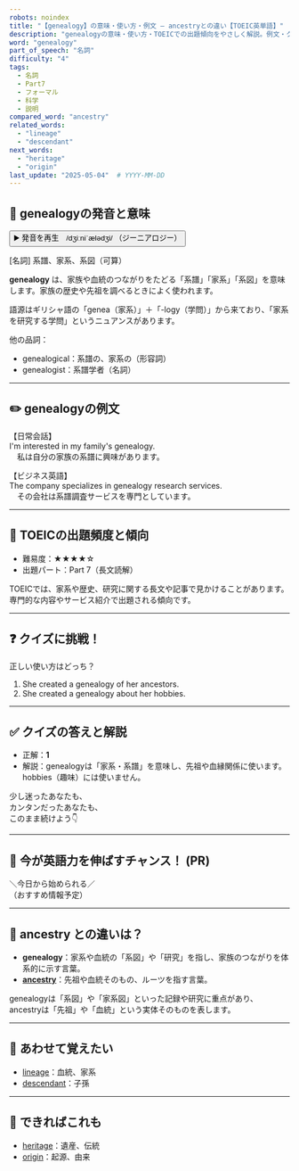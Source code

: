 ```yaml
---
robots: noindex
title: "【genealogy】の意味・使い方・例文 ― ancestryとの違い【TOEIC英単語】"
description: "genealogyの意味・使い方・TOEICでの出題傾向をやさしく解説。例文・クイズ付きでancestryとの違いもわかりやすく学べます。"
word: "genealogy"
part_of_speech: "名詞"
difficulty: "4"
tags:
  - 名詞
  - Part7
  - フォーマル
  - 科学
  - 説明
compared_word: "ancestry"
related_words:
  - "lineage"
  - "descendant"
next_words:
  - "heritage"
  - "origin"
last_update: "2025-05-04"  # YYYY-MM-DD
---
```


## 🔰 genealogyの発音と意味

<button class="play-audio" onclick="playTTS('genealogy')">
  <span class="play-audio-main">
    ▶️ 発音を再生　/dʒiːniˈælədʒi/
  </span>
  <span class="play-audio-sub">
    （ジーニアロジー）
  </span>
</button>

[名詞] 系譜、家系、系図（可算）

**genealogy** は、家族や血統のつながりをたどる「系譜」「家系」「系図」を意味します。家族の歴史や先祖を調べるときによく使われます。

語源はギリシャ語の「genea（家系）」＋「-logy（学問）」から来ており、「家系を研究する学問」というニュアンスがあります。

他の品詞：  
- genealogical：系譜の、家系の（形容詞）
- genealogist：系譜学者（名詞）

---

## ✏️ genealogyの例文

【日常会話】  
I'm interested in my family's genealogy.  
　私は自分の家族の系譜に興味があります。

【ビジネス英語】  
The company specializes in genealogy research services.  
　その会社は系譜調査サービスを専門としています。

---

## 🎯 TOEICの出題頻度と傾向

- 難易度：★★★★☆
- 出題パート：Part 7（長文読解）

TOEICでは、家系や歴史、研究に関する長文や記事で見かけることがあります。専門的な内容やサービス紹介で出題される傾向です。

---

## ❓ クイズに挑戦！

正しい使い方はどっち？

1. She created a genealogy of her ancestors.  
2. She created a genealogy about her hobbies.

---

## ✅ クイズの答えと解説

- 正解：**1**
- 解説：genealogyは「家系・系譜」を意味し、先祖や血縁関係に使います。hobbies（趣味）には使いません。

少し迷ったあなたも、  
カンタンだったあなたも、  
このまま続けよう👇️

---

## 🚀 今が英語力を伸ばすチャンス！ (PR)

<div class="info-center">
＼今日から始められる／<br>  
（おすすめ情報予定）
</div>

---

## 🤔  ancestry との違いは？

- **genealogy**：家系や血統の「系図」や「研究」を指し、家族のつながりを体系的に示す言葉。
- **[ancestry](/word/ancestry)**：先祖や血統そのもの、ルーツを指す言葉。

genealogyは「系図」や「家系図」といった記録や研究に重点があり、ancestryは「先祖」や「血統」という実体そのものを表します。

---

## 🧩 あわせて覚えたい

- [lineage](/word/lineage)：血統、家系
- [descendant](/word/descendant)：子孫

---

## 📖 できればこれも

- [heritage](/word/heritage)：遺産、伝統
- [origin](/word/origin)：起源、由来

<!-- cvid: aid00_bid10 -->
